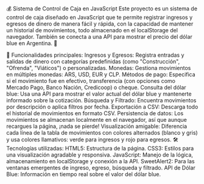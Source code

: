 💰 Sistema de Control de Caja en JavaScript
Este proyecto es un sistema de control de caja diseñado en JavaScript que te permite registrar ingresos y egresos de dinero de manera fácil y rápida, con la capacidad de mantener un historial de movimientos, todo almacenado en el localStorage del navegador. También se conecta a una API para mostrar el precio del dólar blue en Argentina. 🚀

🎯 Funcionalidades principales:
Ingresos y Egresos: Registra entradas y salidas de dinero con categorías predefinidas (como "Construcción", "Ofrenda", "Viáticos") o personalizadas.
Monedas: Gestiona movimientos en múltiples monedas: ARS, USD, EUR y CLP.
Métodos de pago: Especifica si el movimiento fue en efectivo, transferencia (con opciones como Mercado Pago, Banco Nación, Credicoop) o cheque.
Consulta del dólar blue: Usa una API para mostrar el valor actual del dólar blue y mantenerte informado sobre la cotización.
Búsqueda y Filtrado: Encuentra movimientos por descripción o aplica filtros por fecha.
Exportación a CSV: Descarga todo el historial de movimientos en formato CSV.
Persistencia de datos: Los movimientos se almacenan localmente en el navegador, así que aunque recargues la página, ¡nada se pierde!
Visualización amigable: Diferencia cada línea de la tabla de movimientos con colores alternados (blanco y gris) y usa colores llamativos: verde para ingresos y rojo para egresos.
🛠️ Tecnologías utilizadas:
HTML5: Estructura de la página.
CSS3: Estilos para una visualización agradable y responsiva.
JavaScript: Manejo de la lógica, almacenamiento en localStorage y conexión a la API.
SweetAlert2: Para las ventanas emergentes de ingreso, egreso, búsqueda y filtrado.
API de Dólar Blue: Información en tiempo real sobre el valor del dólar blue.
